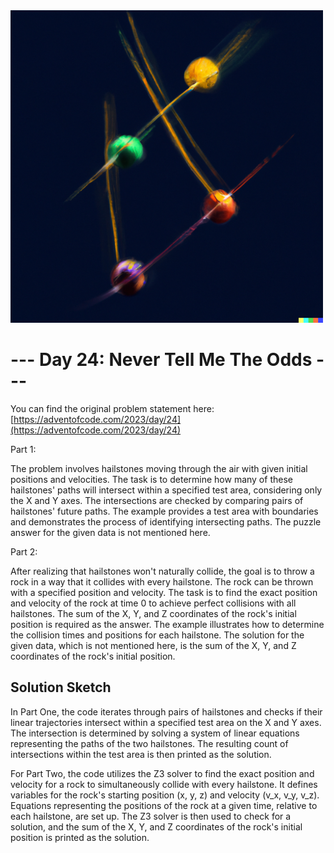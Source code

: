 <img src="https://github.com/MarkusThill/AdventOfCode/blob/main/2023/day24/img.png" width="500" height="500">

# --- Day 24: Never Tell Me The Odds ---

You can find the original problem statement here: [https://adventofcode.com/2023/day/24](https://adventofcode.com/2023/day/24)


Part 1:

The problem involves hailstones moving through the air with given initial positions and velocities. The task is to determine how many of these hailstones' paths will intersect within a specified test area, considering only the X and Y axes. The intersections are checked by comparing pairs of hailstones' future paths. The example provides a test area with boundaries and demonstrates the process of identifying intersecting paths. The puzzle answer for the given data is not mentioned here.

Part 2:

After realizing that hailstones won't naturally collide, the goal is to throw a rock in a way that it collides with every hailstone. The rock can be thrown with a specified position and velocity. The task is to find the exact position and velocity of the rock at time 0 to achieve perfect collisions with all hailstones. The sum of the X, Y, and Z coordinates of the rock's initial position is required as the answer. The example illustrates how to determine the collision times and positions for each hailstone. The solution for the given data, which is not mentioned here, is the sum of the X, Y, and Z coordinates of the rock's initial position.


## Solution Sketch

In Part One, the code iterates through pairs of hailstones and checks if their linear trajectories intersect within a specified test area on the X and Y axes. The intersection is determined by solving a system of linear equations representing the paths of the two hailstones. The resulting count of intersections within the test area is then printed as the solution.

For Part Two, the code utilizes the Z3 solver to find the exact position and velocity for a rock to simultaneously collide with every hailstone. It defines variables for the rock's starting position (x, y, z) and velocity (v_x, v_y, v_z). Equations representing the positions of the rock at a given time, relative to each hailstone, are set up. The Z3 solver is then used to check for a solution, and the sum of the X, Y, and Z coordinates of the rock's initial position is printed as the solution.


